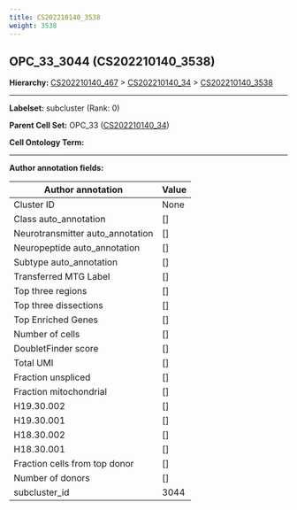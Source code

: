 ```yaml
---
title: CS202210140_3538
weight: 3538
---
```

## OPC_33_3044 (CS202210140_3538)
<b>Hierarchy: </b>
[CS202210140_467](cell_sets/CS202210140_467.md) >
[CS202210140_34](cell_sets/CS202210140_34.md) >
[CS202210140_3538](cell_sets/CS202210140_3538.md)

---


**Labelset:** subcluster (Rank: 0)

**Parent Cell Set:** OPC_33 ([CS202210140_34](cell_sets/CS202210140_34.md))



**Cell Ontology Term:** 

[MARKER GENES.]: #


---

[TRANSFERRED ANNOTATIONS.]: #


[AUTHOR ANNOTATION FIELDS.]: #


**Author annotation fields:**

| Author annotation | Value |
|-------------------|-------|
|Cluster ID|None|
|Class auto_annotation|[]|
|Neurotransmitter auto_annotation|[]|
|Neuropeptide auto_annotation|[]|
|Subtype auto_annotation|[]|
|Transferred MTG Label|[]|
|Top three regions|[]|
|Top three dissections|[]|
|Top Enriched Genes|[]|
|Number of cells|[]|
|DoubletFinder score|[]|
|Total UMI|[]|
|Fraction unspliced|[]|
|Fraction mitochondrial|[]|
|H19.30.002|[]|
|H19.30.001|[]|
|H18.30.002|[]|
|H18.30.001|[]|
|Fraction cells from top donor|[]|
|Number of donors|[]|
|subcluster_id|3044|
